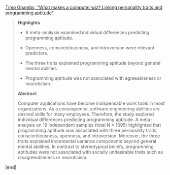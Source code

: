 [Timo Gnambs, "What makes a computer wiz? Linking personality traits and programming aptitude"](http://www.sciencedirect.com/science/article/pii/S0092656615300052)

> **Highlights**
> 
>  * A meta-analysis examined individual differences predicting programming aptitude.
> 
>  * Openness, conscientiousness, and introversion were relevant predictors.
> 
>  * The three traits explained programming aptitude beyond general mental abilities.
> 
>  * Programming aptitude was not associated with agreeableness or neuroticism.
> 
> **Abstract**
> 
> Computer applications have become indispensable work tools in most organizations. As a consequence, software engineering abilities are desired skills for many employees. Therefore, the study explored individual differences predicting programming aptitude. A meta-analysis on 19 independent samples (total N = 1695) highlighted that programming aptitude was associated with three personality traits, conscientiousness, openness, and introversion. Moreover, the three traits explained incremental variance components beyond general mental abilities. In contrast to stereotypical beliefs, programming aptitudes were not associated with socially undesirable traits such as disagreeableness or neuroticism.

[end]